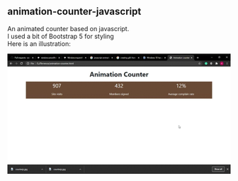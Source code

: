 ## animation-counter-javascript</br>
An animated counter based on javascript.</br>
I used a bit of Bootstrap 5 for styling</br>
Here is an illustration:

![Illustration](illustration.gif)
